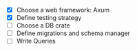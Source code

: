 - [x] Choose a web framework: Axum
- [x] Define testing strategy
- [ ] Choose a DB crate
- [ ] Define migrations and schema manager
- [ ] Write Queries
